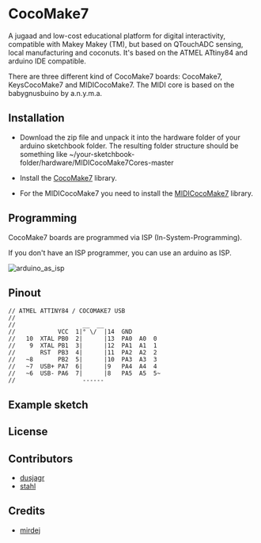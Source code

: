 # CocoMake7
A jugaad and low-cost educational platform for digital interactivity, compatible with Makey Makey (TM), but based on QTouchADC sensing, local manufacturing and coconuts.
It's based on the ATMEL ATtiny84 and arduino IDE compatible.

There are three different kind of CocoMake7 boards: CocoMake7, KeysCocoMake7 and MIDICocoMake7. The MIDI core is based on the babygnusbuino by a.n.y.m.a.

## Installation

* Download the zip file and unpack it into the hardware folder of your arduino sketchbook folder. The resulting folder structure should be something like ~/your-sketchbook-folder/hardware/MIDICocoMake7Cores-master

* Install the [CocoMake7](https://github.com/CocoMake7/CocoMake7) library.

* For the MIDICocoMake7 you need to install the [MIDICocoMake7](https://github.com/CocoMake7/MIDICocoMake7) library.


## Programming

CocoMake7 boards are programmed via ISP (In-System-Programming).

If you don't have an ISP programmer, you can use an arduino as ISP.

![arduino_as_isp](/../documentation/documentation/Programming-attiny44-attiny84-with-arduino-uno.png?raw=true "arduino_as_isp")

## Pinout
```
// ATMEL ATTINY84 / COCOMAKE7 USB
//
//                   __  __
//            VCC  1|° \/  |14  GND
//   10  XTAL PB0  2|      |13  PA0  A0  0
//    9  XTAL PB1  3|      |12  PA1  A1  1
//       RST  PB3  4|      |11  PA2  A2  2
//   ~8       PB2  5|      |10  PA3  A3  3
//   ~7  USB+ PA7  6|      |9   PA4  A4  4
//   ~6  USB- PA6  7|      |8   PA5  A5  5~
//                   ------
```
## Example sketch


## License



## Contributors

* [dusjagr](https://github.com/dusjagr)
* [stahl](https://github.com/stahlnow)

## Credits

* [mirdej](https://github.com/mirdej)
